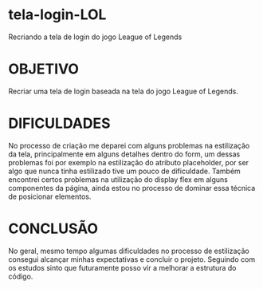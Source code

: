 # tela-login-LOL
Recriando a tela de login do jogo League of Legends

# OBJETIVO
Recriar uma tela de login baseada na tela do jogo League of Legends.

# DIFICULDADES
No processo de criação me deparei com alguns problemas na estilização da tela, principalmente em alguns detalhes dentro do form, um dessas problemas foi por exemplo na estilização do atributo placeholder, por ser algo que nunca tinha estilizado tive um pouco de dificuldade. Também encontrei certos problemas na utilização do display flex em alguns componentes da página, ainda estou no processo de dominar essa técnica de posicionar elementos.

# CONCLUSÃO
No geral, mesmo tempo algumas dificuldades no processo de estilização consegui alcançar minhas expectativas e concluir o projeto. Seguindo com os estudos sinto que futuramente posso vir a melhorar a estrutura do código.
